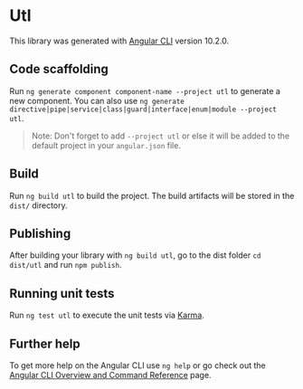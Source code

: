 # Utl

This library was generated with [Angular CLI](https://github.com/angular/angular-cli) version 10.2.0.

## Code scaffolding

Run `ng generate component component-name --project utl` to generate a new component. You can also use `ng generate directive|pipe|service|class|guard|interface|enum|module --project utl`.
> Note: Don't forget to add `--project utl` or else it will be added to the default project in your `angular.json` file. 

## Build

Run `ng build utl` to build the project. The build artifacts will be stored in the `dist/` directory.

## Publishing

After building your library with `ng build utl`, go to the dist folder `cd dist/utl` and run `npm publish`.

## Running unit tests

Run `ng test utl` to execute the unit tests via [Karma](https://karma-runner.github.io).

## Further help

To get more help on the Angular CLI use `ng help` or go check out the [Angular CLI Overview and Command Reference](https://angular.io/cli) page.
